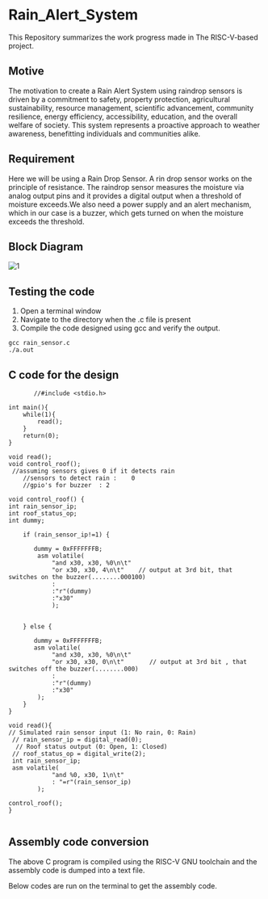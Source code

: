 # Rain_Alert_System

This Repository summarizes the work progress made in The RISC-V-based project.
<br />

## Motive

The motivation to create a Rain Alert System using raindrop sensors is driven by a commitment to safety, property protection, agricultural sustainability, resource management, scientific advancement, community resilience, energy efficiency, accessibility, education, and the overall welfare of society. This system represents a proactive approach to weather awareness, benefitting individuals and communities alike.

## Requirement

Here we will be using a Rain Drop Sensor. A rin drop sensor works on the principle of resistance. The raindrop sensor measures the moisture via analog output pins and it provides a digital output when a threshold of moisture exceeds.We also need a power supply and an alert mechanism, which in our case is a buzzer, which gets turned on when the moisture exceeds the threshold.

## Block Diagram

![1](https://github.com/mavi62/Rain_Alert_System/assets/57127783/cfa0af59-92ff-4983-8524-6959ff12167e)

## Testing the code

1. Open a terminal window
2. Navigate to the directory when the .c file is present
3. Compile the code designed using gcc and verify the output.

```
gcc rain_sensor.c
./a.out
```

## C code for the design

```
       //#include <stdio.h>

int main(){
    while(1){
        read();
    }
    return(0);
}

void read();
void control_roof();
 //assuming sensors gives 0 if it detects rain
    //sensors to detect rain :    0    
    //gpio's for buzzer  : 2

void control_roof() {
int rain_sensor_ip;
int roof_status_op;
int dummy;

    if (rain_sensor_ip!=1) {
        
       dummy = 0xFFFFFFFB;
        asm volatile(
            "and x30, x30, %0\n\t"     
            "or x30, x30, 4\n\t"    // output at 3rd bit, that switches on the buzzer(........000100)
            :
            :"r"(dummy)
            :"x30"
            );

        
    } else {
       
       dummy = 0xFFFFFFFB;
       asm volatile(
            "and x30, x30, %0\n\t"    
            "or x30, x30, 0\n\t"       // output at 3rd bit , that switches off the buzzer(........000)
            :
            :"r"(dummy)
            :"x30"
        );
    }
}

void read(){
// Simulated rain sensor input (1: No rain, 0: Rain)
 // rain_sensor_ip = digital_read(0);
  // Roof status output (0: Open, 1: Closed)
 // roof_status_op = digital_write(2);
 int rain_sensor_ip;
 asm volatile(
            "and %0, x30, 1\n\t"
            : "=r"(rain_sensor_ip)
        );
        
control_roof();
}


```

## Assembly code conversion

The above C program is compiled using the RISC-V GNU toolchain and the assembly code is dumped into a text file.<br />

Below codes are run on the terminal to get the assembly code.<br />
